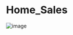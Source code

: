 # Home_Sales
![image](https://github.com/SMKSmith/Home_Sales/assets/117343047/38ed97e2-104f-400a-ac18-19d47979c25a)
